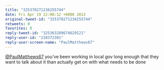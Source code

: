 ```yaml
---
title: "325370271236255744"
date: Fri Apr 19 22:08:12 +0000 2013
original-tweet-id: "325370271236255744"
retweets: 0
favorites: 0
reply-tweet-id: "325363289674629121"
reply-user-id: "228372301"
reply-user-screen-name: "PaulMatthews67"
---
```

<a href="https://twitter.com/PaulMatthews67">@PaulMatthews67</a> you’ve been working in local gov long enough that they want to talk about it than actually get on with what needs to be done
